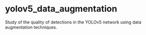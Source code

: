 # yolov5_data_augmentation
Study of the quality of detections in the YOLOv5 network using data augmentation techniques.
